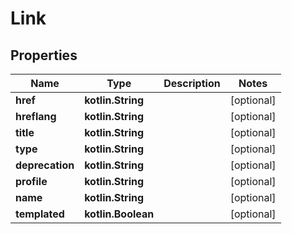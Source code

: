 
# Link

## Properties
Name | Type | Description | Notes
------------ | ------------- | ------------- | -------------
**href** | **kotlin.String** |  |  [optional]
**hreflang** | **kotlin.String** |  |  [optional]
**title** | **kotlin.String** |  |  [optional]
**type** | **kotlin.String** |  |  [optional]
**deprecation** | **kotlin.String** |  |  [optional]
**profile** | **kotlin.String** |  |  [optional]
**name** | **kotlin.String** |  |  [optional]
**templated** | **kotlin.Boolean** |  |  [optional]



